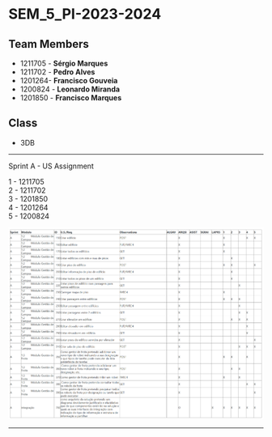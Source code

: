 # SEM_5_PI-2023-2024

## Team Members
- 1211705 - **Sérgio Marques**
- 1211702 - **Pedro Alves**
- 1201264- **Francisco Gouveia**
- 1200824 - **Leonardo Miranda**
- 1201850 - **Francisco Marques**

## Class
- 3DB

-------------------------
Sprint A - US Assignment

1 - 1211705<br>
2 - 1211702<br>
3 - 1201850<br>
4 - 1201264<br>
5 - 1200824<br>

![SprintA](US-Sprint-A.png)

-------------------------